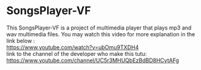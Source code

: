 # SongsPlayer-VF
This SongsPlayer-VF is a project of  multimedia player that plays mp3 and wav multimedia files.
You may watch this video for more explanation in the link below :<br>
https://www.youtube.com/watch?v=ubOmu9TXDH4<br>
link to the channel of the developer who make this tutu: https://www.youtube.com/channel/UC5r3MHUQbEzBdBD8HCytAFg
